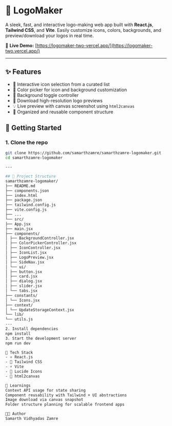 # 🎨 LogoMaker

A sleek, fast, and interactive logo-making web app built with **React.js**, **Tailwind CSS**, and **Vite**. Easily customize icons, colors, backgrounds, and preview/download your logos in real time.

🔗 **Live Demo:** [https://logomaker-two-vercel.app/](https://logomaker-two.vercel.app/)

---

## ✨ Features

- 🎯 Interactive icon selection from a curated list
- 🎨 Color picker for icon and background customization
- 🧩 Background toggle controller
- 💾 Download high-resolution logo previews
- 💡 Live preview with canvas screenshot using `html2canvas`
- 🧩 Organized and reusable component structure

## 🚀 Getting Started

### 1. Clone the repo

```bash
git clone https://github.com/samarthzamre/samarthzamre-logomaker.git
cd samarthzamre-logomaker

---

## 📁 Project Structure
samarthzamre-logomaker/
├── README.md
├── components.json
├── index.html
├── package.json
├── tailwind.config.js
├── vite.config.js
├── ...
└── src/
├── App.jsx
├── main.jsx
├── components/
│ ├── BackgroundController.jsx
│ ├── ColorPickerController.jsx
│ ├── IconController.jsx
│ ├── IconList.jsx
│ ├── LogoPreview.jsx
│ ├── SideNav.jsx
│ └── ui/
│ ├── button.jsx
│ ├── card.jsx
│ ├── dialog.jsx
│ ├── slider.jsx
│ └── tabs.jsx
├── constants/
│ └── Icons.jsx
├── context/
│ └── UpdateStorageContext.jsx
└── lib/
└── utils.js
---
2. Install dependencies
npm install
3. Start the development server
npm run dev

🧪 Tech Stack
- ⚛️ React.js
- 💨 Tailwind CSS
- ⚡ Vite
- 🎨 Lucide Icons
- 📸 html2canvas

🧠 Learnings
Context API usage for state sharing
Component reusability with Tailwind + UI abstractions
Image download via canvas snapshot
Folder structure planning for scalable frontend apps

🧑‍💻 Author
Samarth Vidhyadas Zamre
